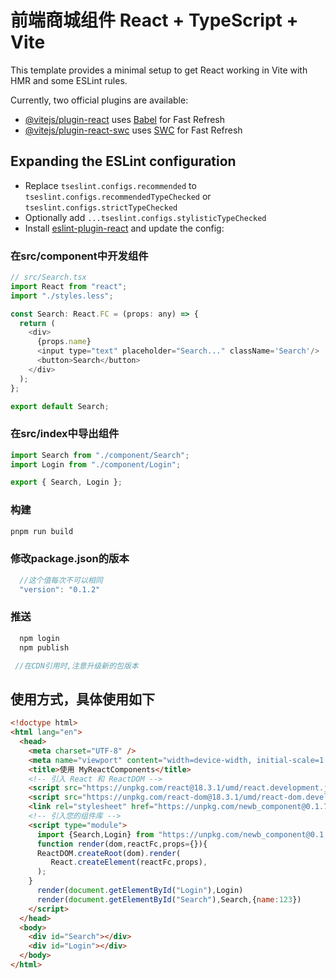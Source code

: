 # 前端商城组件 React + TypeScript + Vite

This template provides a minimal setup to get React working in Vite with HMR and some ESLint rules.

Currently, two official plugins are available:

- [@vitejs/plugin-react](https://github.com/vitejs/vite-plugin-react/blob/main/packages/plugin-react/README.md) uses [Babel](https://babeljs.io/) for Fast Refresh
- [@vitejs/plugin-react-swc](https://github.com/vitejs/vite-plugin-react-swc) uses [SWC](https://swc.rs/) for Fast Refresh

## Expanding the ESLint configuration

- Replace `tseslint.configs.recommended` to `tseslint.configs.recommendedTypeChecked` or `tseslint.configs.strictTypeChecked`
- Optionally add `...tseslint.configs.stylisticTypeChecked`
- Install [eslint-plugin-react](https://github.com/jsx-eslint/eslint-plugin-react) and update the config:

### 在src/component中开发组件

```js
// src/Search.tsx
import React from "react";
import "./styles.less";

const Search: React.FC = (props: any) => {
  return (
    <div>
      {props.name}
      <input type="text" placeholder="Search..." className='Search'/>
      <button>Search</button>
    </div>
  );
};

export default Search;
```

### 在src/index中导出组件

```js
import Search from "./component/Search";
import Login from "./component/Login";

export { Search, Login };
```

### 构建

```js
pnpm run build
```

### 修改package.json的版本
```js
  //这个值每次不可以相同
  "version": "0.1.2"
```

### 推送
```js
  npm login
  npm publish 

 //在CDN引用时,注意升级新的包版本
```

## 使用方式，具体使用如下

```html
<!doctype html>
<html lang="en">
  <head>
    <meta charset="UTF-8" />
    <meta name="viewport" content="width=device-width, initial-scale=1.0" />
    <title>使用 MyReactComponents</title>
    <!-- 引入 React 和 ReactDOM -->
    <script src="https://unpkg.com/react@18.3.1/umd/react.development.js"></script>
    <script src="https://unpkg.com/react-dom@18.3.1/umd/react-dom.development.js"></script>
    <link rel="stylesheet" href="https://unpkg.com/newb_component@0.1.74/dist/newb_component.css" />
    <!-- 引入您的组件库 -->
    <script type="module">
      import {Search,Login} from "https://unpkg.com/newb_component@0.1.2/dist/my-react-components.es.js";
      function render(dom,reactFc,props={}){
      ReactDOM.createRoot(dom).render(
         React.createElement(reactFc,props),
      );
    }
      render(document.getElementById("Login"),Login)
      render(document.getElementById("Search"),Search,{name:123})
    </script>
  </head>
  <body>
    <div id="Search"></div>
    <div id="Login"></div>
  </body>
</html>
```
